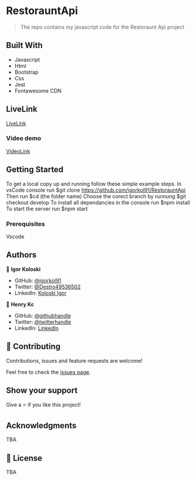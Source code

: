 # RestorauntApi

> The repo contains my javascript code for the Restoraunt Api project

## Built With

- Javascript
- Html
- Bootstrap
- Css
- Jest
- Fontawesome CDN

## LiveLink
[LiveLink](https://igorkol91.github.io/RestorauntApi/dist/)

### Video demo
[VideoLink](https://drive.google.com/file/d/1oHNiJyfbs9XOWjcOHDLC5r5jhKV5Bno-/view?usp=sharing)


## Getting Started

To get a local copy up and running follow these simple example steps.
In vsCode console run $git clone https://github.com/igorkol91/RestorauntApi
Then run $cd (the folder name)
Choose the corect branch by runnung $git checkout develop
To install all dependancies in the console run $npm install
To start the server run $npm start

### Prerequisites

Vscode

## Authors

👤 **Igor Koloski**  

- GitHub: [@igorkol91](https://github.com/igorkol91)
- Twitter: [@Destro49536502](https://twitter.com/Destro49536502)
- LinkedIn: [Koloski Igor](https://www.linkedin.com/in/igor-koloski-a754aa208/)


👤 **Henry Kc**

- GitHub: [@githubhandle](https://github.com/henrykc24)
- Twitter: [@twitterhandle](https://twitter.com/henrykc24)
- LinkedIn: [LinkedIn](https://linkedin.com/in/henry-kc)

## 🤝 Contributing

Contributions, issues and feature requests are welcome!

Feel free to check the [issues page](https://github.com/igorkol91/RestorauntApi/issues).

## Show your support

Give a ⭐️ if you like this project!

## Acknowledgments

TBA

## 📝 License

TBA